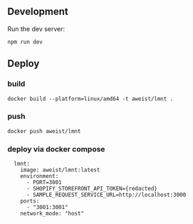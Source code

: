 ## Development

Run the dev server:

```shellscript
npm run dev
```

## Deploy

### build

```
docker build --platform=linux/amd64 -t aweist/lmnt .
```

### push

```
docker push aweist/lmnt
```

### deploy via docker compose

```docker
  lmnt:
    image: aweist/lmnt:latest
    environment:
      - PORT=3001
      - SHOPIFY_STOREFRONT_API_TOKEN={redacted}
      - SAMPLE_REQUEST_SERVICE_URL=http://localhost:3000
    ports:
      - "3001:3001"
    network_mode: "host"
```
